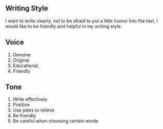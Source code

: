 ## Writing Style

 I want to write clearly, not to be afraid to put a little humor into the text, I would like to be friendly and helpful in my writing style.

## Voice

1. Genuine
2. Original
3. Educational, 
4. Friendly

## Tone

1. Write effectively
2. Positive
3. Use jokes to relieve
4. Be friendly
5. Be careful when choosing certain words
